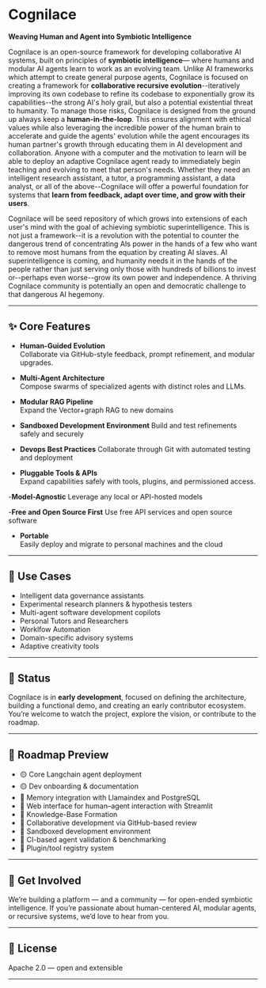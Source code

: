 # Cognilace

**Weaving Human and Agent into Symbiotic Intelligence**

Cognilace is an open-source framework for developing collaborative AI systems, built on principles of **symbiotic intelligence**— where humans and modular AI agents learn to work as an evolving team.  Unlike AI frameworks which attempt to create general purpose agents, Cognilace is focused on creating a framework for **collaborative recursive evolution**--iteratively improving its own codebase to refine its codebase to exponentially grow its capabilities--the strong AI's holy grail, but also a potential existential threat to humanity. To manage those risks, Cognilace is designed from the ground up always keep a **human-in-the-loop**.  This ensures alignment with ethical values while also leveraging the incredible power of the human brain to accelerate and guide the agents' evolution while the agent encourages its human partner's growth through educating them in AI development and collaboration.  Anyone with a computer and the motivation to learn will be able to deploy an adaptive Cognilace agent ready to immediately begin teaching and evolving to meet that person's needs.  Whether they need an intelligent research assistant, a tutor, a programming assistant, a data analyst, or all of the above--Cognilace will offer a powerful foundation for systems that **learn from feedback, adapt over time, and grow with their users**.

Cognilace will be seed repository of which grows into extensions of each user's mind with the goal of achieving symbiotic superintelligence. This is not just a framework--it is a revolution with the potential to counter the dangerous trend of concentrating AIs power in the hands of a few who want to remove most humans from the equation by creating AI slaves. AI superintelligence is coming, and humanity needs it in the hands of the people rather than just serving only those with hundreds of billions to invest or--perhaps even worse--grow its own power and independence. A thriving Cognilace community is potentially an open and democratic challenge to that dangerous AI hegemony.

---

## ✨ Core Features

- **Human-Guided Evolution**  
  Collaborate via GitHub-style feedback, prompt refinement, and modular upgrades.

- **Multi-Agent Architecture**  
  Compose swarms of specialized agents with distinct roles and LLMs.

- **Modular RAG Pipeline**  
  Expand the Vector+graph RAG to new domains

- **Sandboxed Development Environment**
  Build and test refinements safely and securely

- **Devops Best Practices**
  Collaborate through Git with automated testing and deployment

- **Pluggable Tools & APIs**  
  Expand capabilities safely with tools, plugins, and permissioned access.

-**Model-Agnostic**
  Leverage any local or API-hosted models 

-**Free and Open Source First**
  Use free API services and open source software

- **Portable**  
  Easily deploy and migrate to personal machines and the cloud
  
---

## 🚀 Use Cases

- Intelligent data governance assistants  
- Experimental research planners & hypothesis testers  
- Multi-agent software development copilots
- Personal Tutors and Researchers
- Worklfow Automation
- Domain-specific advisory systems  
- Adaptive creativity tools

---

## 🔧 Status

Cognilace is in **early development**, focused on defining the architecture, building a functional demo, and creating an early contributor ecosystem. You’re welcome to watch the project, explore the vision, or contribute to the roadmap.

---

## 📌 Roadmap Preview

- 🟡 Core Langchain agent deployment
- 🟡 Dev onboarding & documentation  
- 🔲 Memory integration with Llamaindex and PostgreSQL
- 🔲 Web interface for human–agent interaction with Streamlit
- 🔲 Knowledge-Base Formation
- 🔲 Collaborative development via GitHub-based review  
- 🔲 Sandboxed development environment
- 🔲 CI-based agent validation & benchmarking  
- 🔲 Plugin/tool registry system

---

## 💬 Get Involved

We’re building a platform — and a community — for open-ended symbiotic intelligence. If you’re passionate about human-centered AI, modular agents, or recursive systems, we’d love to hear from you.

---

## 📄 License

Apache 2.0 — open and extensible

---
